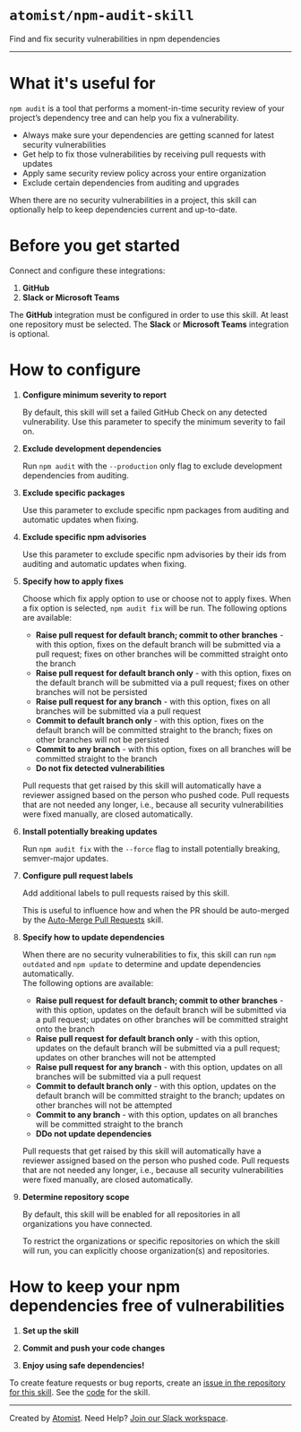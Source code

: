 # `atomist/npm-audit-skill`

<!---atomist-skill-description:start--->

Find and fix security vulnerabilities in npm dependencies

<!---atomist-skill-description:end--->

---

<!---atomist-skill-readme:start--->

# What it's useful for

`npm audit` is a tool that performs a moment-in-time security review of your
project’s dependency tree and can help you fix a vulnerability.

-   Always make sure your dependencies are getting scanned for latest security
    vulnerabilities
-   Get help to fix those vulnerabilities by receiving pull requests with
    updates
-   Apply same security review policy across your entire organization
-   Exclude certain dependencies from auditing and upgrades

When there are no security vulnerabilities in a project, this skill can
optionally help to keep dependencies current and up-to-date.

# Before you get started

Connect and configure these integrations:

1. **GitHub**
1. **Slack or Microsoft Teams**

The **GitHub** integration must be configured in order to use this skill. At
least one repository must be selected. The **Slack** or **Microsoft Teams**
integration is optional.

# How to configure

1. **Configure minimum severity to report**

    By default, this skill will set a failed GitHub Check on any detected
    vulnerability. Use this parameter to specify the minimum severity to fail
    on.

1. **Exclude development dependencies**

    Run `npm audit` with the `--production` only flag to exclude development
    dependencies from auditing.

1. **Exclude specific packages**

    Use this parameter to exclude specific npm packages from auditing and
    automatic updates when fixing.

1. **Exclude specific npm advisories**

    Use this parameter to exclude specific npm advisories by their ids from
    auditing and automatic updates when fixing.

1. **Specify how to apply fixes**

    Choose which fix apply option to use or choose not to apply fixes. When a
    fix option is selected, `npm audit fix` will be run. The following options
    are available:

    - **Raise pull request for default branch; commit to other branches** - with
      this option, fixes on the default branch will be submitted via a pull
      request; fixes on other branches will be committed straight onto the
      branch
    - **Raise pull request for default branch only** - with this option, fixes
      on the default branch will be submitted via a pull request; fixes on other
      branches will not be persisted
    - **Raise pull request for any branch** - with this option, fixes on all
      branches will be submitted via a pull request
    - **Commit to default branch only** - with this option, fixes on the default
      branch will be committed straight to the branch; fixes on other branches
      will not be persisted
    - **Commit to any branch** - with this option, fixes on all branches will be
      committed straight to the branch
    - **Do not fix detected vulnerabilities**

    Pull requests that get raised by this skill will automatically have a
    reviewer assigned based on the person who pushed code. Pull requests that
    are not needed any longer, i.e., because all security vulnerabilities were
    fixed manually, are closed automatically.

1. **Install potentially breaking updates**

    Run `npm audit fix` with the `--force` flag to install potentially breaking,
    semver-major updates.

1. **Configure pull request labels**

    Add additional labels to pull requests raised by this skill.

    This is useful to influence how and when the PR should be auto-merged by the
    [Auto-Merge Pull Requests](https://go.atomist.com/catalog/skills/atomist/github-auto-merge-skill)
    skill.

1. **Specify how to update dependencies**

    When there are no security vulnerabilities to fix, this skill can run
    `npm outdated` and `npm update` to determine and update dependencies
    automatically.  
    The following options are available:

    - **Raise pull request for default branch; commit to other branches** - with
      this option, updates on the default branch will be submitted via a pull
      request; updates on other branches will be committed straight onto the
      branch
    - **Raise pull request for default branch only** - with this option, updates
      on the default branch will be submitted via a pull request; updates on
      other branches will not be attempted
    - **Raise pull request for any branch** - with this option, updates on all
      branches will be submitted via a pull request
    - **Commit to default branch only** - with this option, updates on the
      default branch will be committed straight to the branch; updates on other
      branches will not be attempted
    - **Commit to any branch** - with this option, updates on all branches will
      be committed straight to the branch
    - **DDo not update dependencies**

    Pull requests that get raised by this skill will automatically have a
    reviewer assigned based on the person who pushed code. Pull requests that
    are not needed any longer, i.e., because all security vulnerabilities were
    fixed manually, are closed automatically.

1. **Determine repository scope**

    By default, this skill will be enabled for all repositories in all
    organizations you have connected.

    To restrict the organizations or specific repositories on which the skill
    will run, you can explicitly choose organization(s) and repositories.

# How to keep your npm dependencies free of vulnerabilities

1. **Set up the skill**

1. **Commit and push your code changes**

1. **Enjoy using safe dependencies!**

To create feature requests or bug reports, create an
[issue in the repository for this skill](https://github.com/atomist-skills/npm-audit-skill/issues).
See the [code](https://github.com/atomist-skills/npm-audit-skill) for the skill.

<!---atomist-skill-readme:end--->

---

Created by [Atomist][atomist]. Need Help? [Join our Slack workspace][slack].

[atomist]: https://atomist.com/ "Atomist"
[slack]: https://join.atomist.com/ "Atomist Community Slack"
